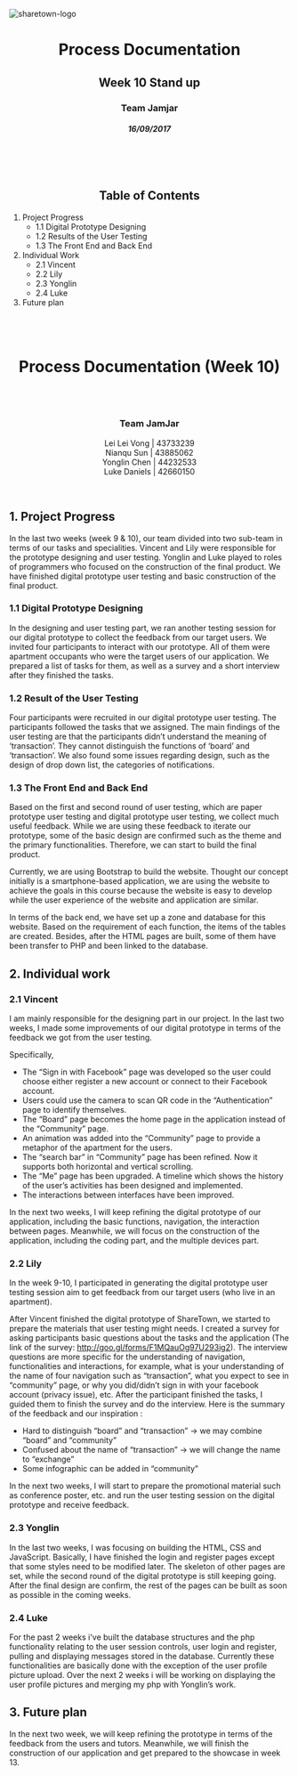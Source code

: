 ![sharetown-logo](https://user-images.githubusercontent.com/25241670/29955215-7b4b0072-8f21-11e7-9107-40643d0aad1b.png)

<h1 align="center">Process Documentation</h1>

<h2 align="center">Week 10 Stand up</h2>
<h3 align="center">Team Jamjar</h3>
<h4 align="center"><i>16/09/2017</i></h4>

<br/><br/><br/>
<h2 align="center">Table of Contents</h2>


1. Project Progress	
   * 1.1 Digital Prototype Designing
   * 1.2 Results of the User Testing
   * 1.3 The Front End and Back End
2. Individual Work	
   * 2.1 Vincent	
   * 2.2 Lily
   * 2.3 Yonglin	
   * 2.4 Luke	
3. Future plan	
<br><br><br>
<h1 align="center">Process Documentation (Week 10)</h1>
<br/><br/>

<h3 align="center">Team JamJar</h3>
<p align="center">
Lei Lei Vong | 43733239<br/>
Nianqu Sun | 43885062<br/> 
Yonglin Chen | 44232533<br/> 
Luke Daniels | 42660150<br/> 
</p>
<br/>

## 1. Project Progress
In the last two weeks (week 9 & 10), our team divided into two sub-team in terms of our tasks and specialities. Vincent and Lily were responsible for the prototype designing and user testing. Yonglin and Luke played to roles of programmers who focused on the construction of the final product. We have finished digital prototype user testing and basic construction of the final product.  
### 1.1 Digital Prototype Designing
In the designing and user testing part, we ran another testing session for our digital prototype to collect the feedback from our target users. We invited four participants to interact with our prototype. All of them were apartment occupants who were the target users of our application. We prepared a list of tasks for them, as well as a survey and a short interview after they finished the tasks. 
### 1.2 Result of the User Testing
Four participants were recruited in our digital prototype user testing. The participants followed the tasks that we assigned. The main findings of the user testing are that the participants didn’t understand the meaning of ‘transaction’. They cannot distinguish the functions of ‘board’ and ‘transaction’. We also found some issues regarding design, such as the design of drop down list, the categories of notifications.   
### 1.3 The Front End and Back End
Based on the first and second round of user testing, which are paper prototype user testing and digital prototype user testing, we collect much useful feedback. While we are using these feedback to iterate our prototype, some of the basic design are confirmed such as the theme and the primary functionalities. Therefore, we can start to build the final product.

Currently, we are using Bootstrap to build the website. Thought our concept initially is a smartphone-based application, we are using the website to achieve the goals in this course because the website is easy to develop while the user experience of the website and application are similar.

In terms of the back end, we have set up a zone and database for this website. Based on the requirement of each function, the items of the tables are created. Besides, after the HTML pages are built, some of them have been transfer to PHP and been linked to the database.

## 2. Individual work
### 2.1 Vincent
I am mainly responsible for the designing part in our project. In the last two weeks, I made some improvements of our digital prototype in terms of the feedback we got from the user testing. 

Specifically, 
<ul>
<li>The “Sign in with Facebook” page was developed so the user could choose either register a new account or connect to their Facebook account.</li>
<li>Users could use the camera to scan QR code in the “Authentication” page to identify themselves.</li>
<li>The “Board” page becomes the home page in the application instead of the “Community” page.</li>
<li>An animation was added into the “Community” page to provide a metaphor of the apartment for the users.</li>
<li>The “search bar” in “Community” page has been refined. Now it supports both horizontal and vertical scrolling.</li>
<li>The “Me” page has been upgraded. A timeline which shows the history of the user’s activities has been designed and implemented. </li>
<li>The interactions between interfaces have been improved. </li>
</ul>

In the next two weeks, I will keep refining the digital prototype of our application, including the basic functions, navigation, the interaction between pages. Meanwhile, we will focus on the construction of the application, including the coding part, and the multiple devices part. 


### 2.2 Lily
In the week 9-10, I participated in generating the digital prototype user testing session aim to get feedback from our target users (who live in an apartment). 

After Vincent finished the digital prototype of ShareTown, we started to prepare the materials that user testing might needs. I created a survey for asking participants basic questions about the tasks and the application (The link of the survey: http://goo.gl/forms/F1MQauOg97U293ig2). The interview questions are more specific for the understanding of navigation, functionalities and interactions, for example, what is your understanding of the name of four navigation such as “transaction”, what you expect to see in “community” page, or why you did/didn’t sign in with your facebook account (privacy issue), etc. After the participant finished the tasks, I guided them to finish the survey and do the interview. Here is the summary of the feedback and our inspiration :

<ul>
<li>Hard to distinguish “board” and “transaction” -> we may combine “board” and “community”
 </li>  
<li>Confused about the name of “transaction” -> we will change the name to “exchange”</li>
<li>Some infographic can be added in “community” </li>
</ul>

In the next two weeks, I will start to prepare the promotional material such as conference poster, etc. and run the user testing session on the digital prototype and receive feedback.   
### 2.3 Yonglin
In the last two weeks, I was focusing on building the HTML, CSS and JavaScript. Basically, I have finished the login and register pages except that some styles need to be modified later. The skeleton of other pages are set, while the second round of the digital prototype is still keeping going. After the final design are confirm, the rest of the pages can be built as soon as possible in the coming weeks.
### 2.4 Luke
For the past 2 weeks i've built the database structures and the php functionality relating to the user session controls, user login and register, pulling and displaying messages stored in the database. Currently these functionalities are basically done with the exception of the user profile picture upload. Over the next 2 weeks i will be working on displaying the user profile pictures and merging my php with Yonglin’s work.
## 3. Future plan
In the next two week, we will keep refining the prototype in terms of the feedback from the users and tutors. Meanwhile, we will finish the construction of our application and get prepared to the showcase in week 13. 



